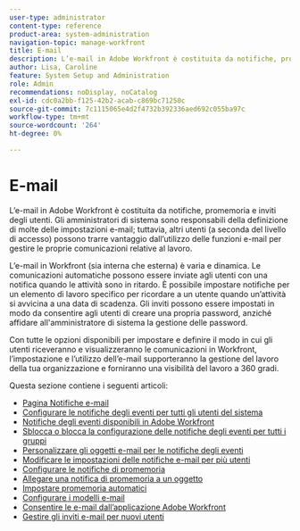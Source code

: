 ```yaml
---
user-type: administrator
content-type: reference
product-area: system-administration
navigation-topic: manage-workfront
title: E-mail
description: L’e-mail in Adobe Workfront è costituita da notifiche, promemoria e inviti degli utenti. Gli amministratori di sistema sono responsabili della definizione di molte delle impostazioni e-mail; tuttavia, altri utenti (a seconda del livello di accesso) possono trarre vantaggio dall’utilizzo delle funzioni e-mail per gestire le proprie comunicazioni relative al lavoro.
author: Lisa, Caroline
feature: System Setup and Administration
role: Admin
recommendations: noDisplay, noCatalog
exl-id: cdc0a2bb-f125-42b2-acab-c869bc71250c
source-git-commit: 7c1115065e4d2f4732b392336aed692c055ba97c
workflow-type: tm+mt
source-wordcount: '264'
ht-degree: 0%

---
```


# E-mail

L’e-mail in Adobe Workfront è costituita da notifiche, promemoria e inviti degli utenti. Gli amministratori di sistema sono responsabili della definizione di molte delle impostazioni e-mail; tuttavia, altri utenti (a seconda del livello di accesso) possono trarre vantaggio dall’utilizzo delle funzioni e-mail per gestire le proprie comunicazioni relative al lavoro.

L’e-mail in Workfront (sia interna che esterna) è varia e dinamica. Le comunicazioni automatiche possono essere inviate agli utenti con una notifica quando le attività sono in ritardo. È possibile impostare notifiche per un elemento di lavoro specifico per ricordare a un utente quando un’attività si avvicina a una data di scadenza. Gli inviti possono essere impostati in modo da consentire agli utenti di creare una propria password, anziché affidare all&#39;amministratore di sistema la gestione delle password.

Con tutte le opzioni disponibili per impostare e definire il modo in cui gli utenti riceveranno e visualizzeranno le comunicazioni in Workfront, l’impostazione e l’utilizzo dell’e-mail supporteranno la gestione del lavoro della tua organizzazione e forniranno una visibilità del lavoro a 360 gradi.

Questa sezione contiene i seguenti articoli:

* [Pagina Notifiche e-mail](../../../administration-and-setup/manage-workfront/emails/email-notifications-page.md)
* [Configurare le notifiche degli eventi per tutti gli utenti del sistema](../../../administration-and-setup/manage-workfront/emails/configure-event-notifications-for-everyone-in-the-system.md)
* [Notifiche degli eventi disponibili in Adobe Workfront](../../../administration-and-setup/manage-workfront/emails/event-notifications-available-in-wf.md)
* [Sblocca o blocca la configurazione delle notifiche degli eventi per tutti i gruppi](../../../administration-and-setup/manage-workfront/emails/unlock-configuration-of-event-notifications-for-groups.md)
* [Personalizzare gli oggetti e-mail per le notifiche degli eventi](../../../administration-and-setup/manage-workfront/emails/custom-email-subjects-event-notification.md)
* [Modificare le impostazioni delle notifiche e-mail per più utenti](../../../administration-and-setup/manage-workfront/emails/modify-email-notification-settings-user-profiles.md)
* [Configurare le notifiche di promemoria](../../../administration-and-setup/manage-workfront/emails/set-up-reminder-notifications.md)
* [Allegare una notifica di promemoria a un oggetto](../../../workfront-basics/using-notifications/attach-reminder-notification-object.md)
* [Impostare promemoria automatici](../../../administration-and-setup/manage-workfront/emails/setting-up-automatic-reminders.md)
* [Configurare i modelli e-mail](../../../administration-and-setup/manage-workfront/emails/configure-email-templates.md)
* [Consentire le e-mail dall’applicazione Adobe Workfront](../../../administration-and-setup/manage-workfront/emails/allow-emails-from-wf-app.md)
* [Gestire gli inviti e-mail per nuovi utenti](../../../administration-and-setup/manage-workfront/emails/manage-email-invitations.md)
